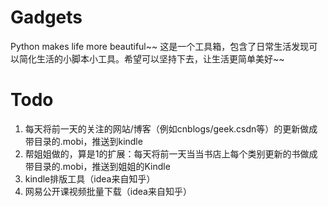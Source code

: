 Gadgets
=======
Python makes life more beautiful~~
这是一个工具箱，包含了日常生活发现可以简化生活的小脚本小工具。希望可以坚持下去，让生活更简单美好~~

Todo
=======
1. 每天将前一天的关注的网站/博客（例如cnblogs/geek.csdn等）的更新做成带目录的.mobi，推送到kindle
2. 帮姐姐做的，算是1的扩展：每天将前一天当当书店上每个类别更新的书做成带目录的.mobi，推送到姐姐的Kindle
3. kindle排版工具（idea来自知乎）
4. 网易公开课视频批量下载（idea来自知乎）
